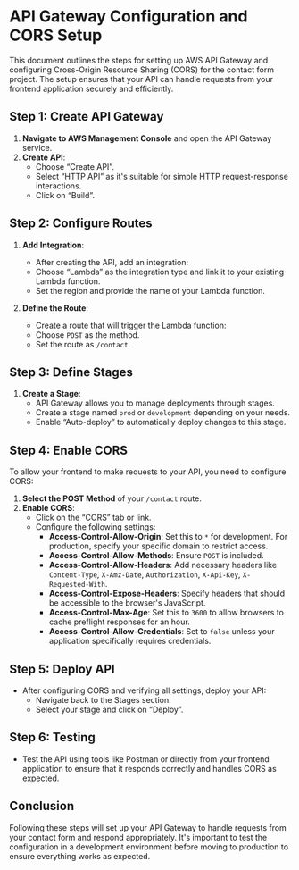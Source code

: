 # API Gateway Configuration and CORS Setup

This document outlines the steps for setting up AWS API Gateway and configuring Cross-Origin Resource Sharing (CORS) for the contact form project. The setup ensures that your API can handle requests from your frontend application securely and efficiently.

## Step 1: Create API Gateway

1. **Navigate to AWS Management Console** and open the API Gateway service.
2. **Create API**:
   - Choose “Create API”.
   - Select “HTTP API” as it's suitable for simple HTTP request-response interactions.
   - Click on “Build”.

## Step 2: Configure Routes

1. **Add Integration**:
   - After creating the API, add an integration:
   - Choose “Lambda” as the integration type and link it to your existing Lambda function.
   - Set the region and provide the name of your Lambda function.

2. **Define the Route**:
   - Create a route that will trigger the Lambda function:
   - Choose `POST` as the method.
   - Set the route as `/contact`.

## Step 3: Define Stages

1. **Create a Stage**:
   - API Gateway allows you to manage deployments through stages.
   - Create a stage named `prod` or `development` depending on your needs.
   - Enable “Auto-deploy” to automatically deploy changes to this stage.

## Step 4: Enable CORS

To allow your frontend to make requests to your API, you need to configure CORS:

1. **Select the POST Method** of your `/contact` route.
2. **Enable CORS**:
   - Click on the “CORS” tab or link.
   - Configure the following settings:
     - **Access-Control-Allow-Origin**: Set this to `*` for development. For production, specify your specific domain to restrict access.
     - **Access-Control-Allow-Methods**: Ensure `POST` is included.
     - **Access-Control-Allow-Headers**: Add necessary headers like `Content-Type`, `X-Amz-Date`, `Authorization`, `X-Api-Key`, `X-Requested-With`.
     - **Access-Control-Expose-Headers**: Specify headers that should be accessible to the browser's JavaScript.
     - **Access-Control-Max-Age**: Set this to `3600` to allow browsers to cache preflight responses for an hour.
     - **Access-Control-Allow-Credentials**: Set to `false` unless your application specifically requires credentials.

## Step 5: Deploy API

- After configuring CORS and verifying all settings, deploy your API:
  - Navigate back to the Stages section.
  - Select your stage and click on “Deploy”.

## Step 6: Testing

- Test the API using tools like Postman or directly from your frontend application to ensure that it responds correctly and handles CORS as expected.

## Conclusion

Following these steps will set up your API Gateway to handle requests from your contact form and respond appropriately. It's important to test the configuration in a development environment before moving to production to ensure everything works as expected.

